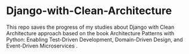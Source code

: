 # Django-with-Clean-Architecture
This repo saves the progress of my studies about Django with Clean Architecture approach based on the book Architecture Patterns with Python: Enabling Test-Driven Development, Domain-Driven Design, and Event-Driven Microservices .
